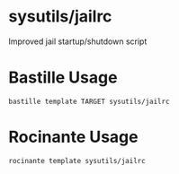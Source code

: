 # sysutils/jailrc
Improved jail startup/shutdown script


# Bastille Usage
```shell
bastille template TARGET sysutils/jailrc
```

# Rocinante Usage
```shell
rocinante template sysutils/jailrc
```

